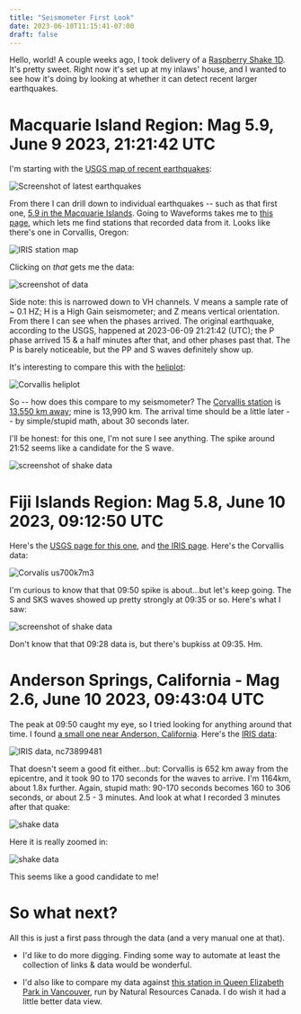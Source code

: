 ```yaml
---
title: "Seismometer First Look"
date: 2023-06-10T11:15:41-07:00
draft: false
---
```


Hello, world!  A couple weeks ago, I took delivery of a [Raspberry
Shake 1D][0].  It's pretty sweet.  Right now it's set up at my inlaws'
house, and I wanted to see how it's doing by looking at whether it can
detect recent larger earthquakes.

# Macquarie Island Region: Mag 5.9, June 9 2023, 21:21:42 UTC

I'm starting with the [USGS map of recent earthquakes][1]:

![Screenshot of latest earthquakes][2]

From there I can drill down to individual earthquakes -- such as that
first one, [5.9 in the Macquarie Islands][3].  Going to Waveforms
takes me to [this page][4], which lets me find stations that recorded
data from it.  Looks like there's one in Corvallis, Oregon:

![IRIS station map][5]

Clicking on *that* gets me the data:

![screenshot of data][6]

Side note: this is narrowed down to VH channels.  V means a sample
rate of ~ 0.1 HZ; H is a High Gain seismometer; and Z means vertical
orientation.  From there I can see when the phases arrived.  The original
earthquake, according to the USGS, happened at 2023-06-09 21:21:42
(UTC); the P phase arrived 15 & a half minutes after that, and
other phases past that.  The P is barely noticeable, but the PP and S
waves definitely show up.


It's interesting to compare this with the [heliplot][10]:

![Corvallis heliplot][11]

So -- how does this compare to my seismometer?  The [Corvallis
station][7] is [13,550 km away][8]; mine is 13,990 km.  The arrival
time should be a little later -- by simple/stupid math, about 30
seconds later.

I'll be honest: for this one, I'm not sure I see anything.  The spike
around 21:52 seems like a candidate for the S wave.

![screenshot of shake data][9]

# Fiji Islands Region: Mag 5.8, June 10 2023, 09:12:50 UTC

Here's the [USGS page for this one][12], and [the IRIS page][13].
Here's the Corvallis data:

![Corvalis us700k7m3][14]

I'm curious to know that that 09:50 spike is about...but let's keep
going.  The S and SKS waves showed up pretty strongly at 09:35 or so.
Here's what I saw:

![screenshot of shake data][15]

Don't know that that 09:28 data is, but there's bupkiss at 09:35.  Hm.

# Anderson Springs, California - Mag 2.6, June 10 2023, 09:43:04 UTC

The peak at 09:50 caught my eye, so I tried looking for anything
around that time.  I found [a small one near Anderson,
California][16].  Here's the [IRIS data][17]:

![IRIS data, nc73899481][18]

That doesn't seem a good fit either...but: Corvallis is 652 km away
from the epicentre, and it took 90 to 170 seconds for the waves to
arrive.  I'm 1164km, about 1.8x further.  Again, stupid math: 90-170
seconds becomes 160 to 306 seconds, or about 2.5 - 3 minutes.  And
look at what I recorded 3 minutes after that quake:

![shake data][19]

Here it is really zoomed in:

![shake data][20]

This seems like a good candidate to me!

# So what next?

All this is just a first pass through the data (and a very manual one
at that).

* I'd like to do more digging.  Finding some way to automate at least
  the collection of links & data would be wonderful.

* I'd also like to compare my data against [this station in Queen
  Elizabeth Park in Vancouver][21], run by Natural Resources Canada.
  I do wish it had a little better data view.

[0]: https://shop.raspberryshake.org/product/turnkey-iot-home-earth-monitor-rs-1d/
[1]: https://earthquake.usgs.gov/earthquakes/map/?extent=-65.21989,61.52344&extent=78.49055,455.27344&sort=largest
[2]: /Latest_Earthquakes-screenshot.png
[3]: https://earthquake.usgs.gov/earthquakes/eventpage/us7000k7iz/executive
[4]: https://ds.iris.edu/wilber3/find_stations/11706986
[5]: /IRIS_Wilber_3.png
[6]: /IRIS_Wilber_Corvallis_data_us7000k7iz.png
[7]: https://earthquake.usgs.gov/monitoring/operations/stations/IU/COR/
[8]: https://www.karhukoti.com/maidenhead-grid-square-locator/?grid=KM
[9]: /RAF36.EHZ-1686346506000.png
[10]: https://earthquake.usgs.gov/monitoring/operations/stations/IU/COR/
[11]: /corvallis-heliplot.png
[12]: https://earthquake.usgs.gov/earthquakes/eventpage/us7000k7m3
[13]: https://ds.iris.edu/wilber3/find_stations/11707199
[14]: /IRIS_Wilber_Corvallis_data_us7000k7m3.png
[15]: /RAF36.EHZ-1686389097000.png
[16]: https://earthquake.usgs.gov/earthquakes/eventpage/nc73899481
[17]: http://ds.iris.edu/wilber3/find_stations/11707202
[18]: /IRIS_Wilber_Corvallis_data_nc73899481.png
[19]: /RAF36.EHZ-1686390280500.png
[20]: /RAF36.EHZ-1686390368875.png
[21]: https://earthquakescanada.nrcan.gc.ca/stndon/wf-fo/index-en.php#/CN.QEPB..HHZ
